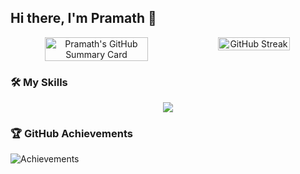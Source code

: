 ## Hi there, I'm Pramath 👋
  
<div align="center">
  <div style="display: flex; width: 100%;">
<img src="https://github-profile-summary-cards.vercel.app/api/cards/profile-details?username=pramaths&theme=tokyonight" alt="Pramath's GitHub Summary Card" style="width: 60%;" />
    <img src="https://github-readme-streak-stats.herokuapp.com/?user=pramaths&theme=tokyonight" alt="GitHub Streak" style="width: 50%;" />
  </div>
</div>

### 🛠️ My Skills
<p align="center"> 
  <img src="https://skillicons.dev/icons?i=aws,vercel,c,cpp,java,py,go,solidity,git,github,html,css,tailwind,js,ts,nodejs,react,vite,express,mongodb,mysql,nextjs,nginx,postgres,redis,firebase,flask,spring,sqlite,docker,kubernetes,kafka,rabbitmq,sklearn,pytorch,linux,windows,vscode,md,matlab,npm,figma,regex,postman&perline=15&theme=dark"/>
</p>

### 🏆 GitHub Achievements
![Achievements](https://github-profile-trophy.vercel.app/?username=pramaths&row=1&column=12)



